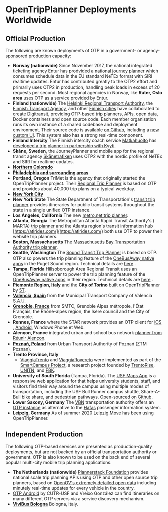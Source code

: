 # OpenTripPlanner Deployments Worldwide

## Official Production

The following are known deployments of OTP in a government- or agency-sponsored production capacity:

* **Norway (nationwide)** Since November 2017, the national integrated ticketing agency Entur has
  prodvided a [national journey planner](https://en-tur.no/) which consumes schedule data in the EU
  standard NeTEx format with SIRI realtime updates. Entur has contributed greatly to the OTP2 effort
  and primarily uses OTP2 in production, handling peak loads in excess of 20 requests per second. 
  Most regional agencies in Norway, like **Ruter, Oslo area** uses OTP as a service provided by Entur.
* **Finland (nationwide)** The [Helsinki Regional Transport Authority](https://www.reittiopas.fi/),
  the [Finnish Transport Agency](https://opas.matka.fi/), and
  other [Finnish cities](https://waltti.fi/?lang=en) have collaborated to
  create [Digitransit](https://digitransit.fi/en/), providing OTP-based trip planners, APIs, open
  data, Docker containers and open source code. Each member organisation runs its own instance of a
  shared codebase and deployment environment. Their source code is
  available [on Github](https://github.com/HSLdevcom/), including
  a [new custom UI](https://github.com/HSLdevcom/digitransit-ui). This system also has a strong
  real-time component.
* **Finland Intercity** The Finnish intercity coach
  service [Matkahuolto](https://en.wikipedia.org/wiki/Matkahuolto)
  has [developed a trip planner in partnership with Kyyti](https://www.kyyti.com/matkahuoltos-new-app-brings-real-travel-chains-within-the-reach-of-citizens-in-addition-to-coach-travel-hsl-tickets-are-also-available/).
* **Skåne, Sweden**, the JourneyPlanner and mobile app for the regional transit agency [Skånetrafiken](https://www.skanetrafiken.se/)
  uses OTP2 with the nordic profile of NeTEx and SIRI for realtime updates.
* [**Northern Colorado**](https://discover.rideno.co/)
* [**Philadelphia and surrounding areas**](https://plan.septa.org)
* **Portland, Oregon** TriMet is the agency that originally started the OpenTripPlanner project.
  Their [Regional Trip Planner](http://ride.trimet.org) is based on OTP and provides about 40,000
  trip plans on a typical weekday.
* [**New York City**](https://new.mta.info/)
* **New York State** The State Department of
  Transportation's [transit trip planner](https://511ny.org/#TransitRegion-1) provides itineraries
  for public transit systems throughout the state in a single unified OTP instance.
* **Los Angeles, California** The new [metro.net trip planner](https://www.metro.net/).
* **Atlanta, Georgia** The Metropolitan Atlanta Rapid Transit Authority's (
  MARTA) [trip planner](http://itsmarta.com/planatrip.aspx) and the Atlanta region's transit
  information hub [https://atlrides.com/](https://atlrides.com/) both use OTP to power their website trip
  planners.
* **Boston, Massachusetts**
  The [Massachusetts Bay Transportation Authority trip planner](https://www.mbta.com/trip-planner).
* **Seattle, Washington** The [Sound Transit Trip Planner](https://www.soundtransit.org/tripplanner)
  is based on OTP. OTP also powers the trip planning feature of
  the [OneBusAway native apps](http://onebusaway.org/) in the Puget Sound region. Technical details
  are [here](https://github.com/OneBusAway/onebusaway-android/blob/master/SYSTEM_ARCHITECTURE.md#add-trip-planning-andor-bike-share-optional)
  .
* **Tampa, Florida** Hillsoborough Area Regional Transit uses an OpenTripPlanner server to power the
  trip planning feature of the [OneBusAway native apps](http://onebusaway.org/) in their region.
  Technical details
  are [here](https://github.com/OneBusAway/onebusaway-android/blob/master/SYSTEM_ARCHITECTURE.md#add-trip-planning-andor-bike-share-optional)
  .
* [**Piemonte Region, Italy**](https://map.muoversinpiemonte.it/#planner) and the [**City of
  Torino**](https://www.muoversiatorino.it/) built on OpenTripPlanner
  by [5T](http://www.5t.torino.it/).
* [**Valencia, Spain**](http://www.emtvalencia.es/geoportal/?lang=en_otp) from the Municipal
  Transport Company of Valencia S.A.U.
* [**Grenoble, France**](http://www.metromobilite.fr/) from SMTC, Grenoble Alpes métropole, l'État
  Français, the Rhône-alpes region, the Isère council and the City of Grenoble.
* **Rennes, France** where the STAR network provides an OTP client
  for [iOS](https://itunes.apple.com/us/app/starbusmetro/id899970416?mt=8)
  , [Android](https://play.google.com/store/apps/details?id=com.bookbeo.starbusmetro), Windows Phone
  et Web.
* **Alençon, France** integrated urban and school bus
  network [planner from Réunir Alençon](https://altobus.com/mon-itineraire/).
* [**Poznań, Poland**](http://ztm.poznan.pl/#planner) from Urban Transport Authority of Poznań (ZTM
  Poznan).
* **Trento Province, Italy**
  - [ViaggiaTrento](https://play.google.com/store/apps/details?id=eu.trentorise.smartcampus.viaggiatrento)
  and [ViaggiaRovereto](https://play.google.com/store/apps/details?id=eu.trentorise.smartcampus.viaggiarovereto)
  were implemented as part of the [SmartCampus Project](http://www.smartcampuslab.it), a research
  project founded by [TrentoRise](http://trentorise.eu), [UNITN](http://www.unitn.it),
  and [FBK](http://www.fbk.eu).
* **University of South Florida** (Tampa, Florida). The [USF Maps App](https://maps.usf.edu/) is a
  responsive web application for that helps university students, staff, and visitors find their way
  around the campus using multiple modes of transportation, including the USF Bull Runner campus
  shuttle, Share-A-Bull bike share, and pedestrian pathways.
  Open-sourced [on Github](https://github.com/CUTR-at-USF/usf-mobullity).
* **Lower Saxony, Germany** The [VBN](https://www.vbn.de/en/) transportation authority offers an [OTP instance](https://www.vbn.de/en/service/developer-information/opendata-and-openservice) as alternative to the [Hafas](https://www.hacon.de/en/portfolio/information-ticketing/#section_8294) passenger information system.
* **Leipzig, Germany** As of summer 2020 [Leipzig Move](https://leipzig-move.de/) has been using
  OpenTripPlanner.

## Independent Production

The following OTP-based services are presented as production-quality deployments, but are not backed
by an official transportation authority or government. OTP is also known to be used on the back end
of several popular multi-city mobile trip planning applications.

* **The Netherlands (nationwide)** [Plannerstack Foundation](http://www.plannerstack.org/) provides
  national scale trip planning APIs using OTP and other open source trip planners, based
  on [OpenOV's extremely detailed open data](http://gtfs.openov.nl/) including minutely real-time
  updates for every vehicle in the country.
* [OTP Android](https://play.google.com/store/apps/details?id=edu.usf.cutr.opentripplanner.android)
  by CUTR-USF and Vreixo González can find itineraries on many different OTP servers via a service
  discovery mechanism.
* [**ViviBus Bologna**](http://www.vivibus.it/) Bologna, Italy.
